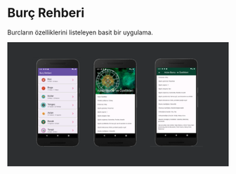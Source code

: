 # Burç Rehberi

Burcların özelliklerini listeleyen basit bir uygulama. 

![Uygulama Görselleri!](/docs/output.png "Uygulama Görselleri")

